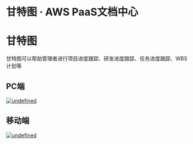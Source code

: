 # 甘特图 · AWS PaaS文档中心

# 甘特图

甘特图可以帮助管理者进行项目进度跟踪、研发进度跟踪、任务进度跟踪、WBS计划等

## PC端

[![undefined](https://docs.awspaas.com/user-manual/aws-pass-console-user-manual-dw-vue3.0-64ga/new_dw/wbs8.png)](<../new_dw/wbs8.png>)

## 移动端

[![undefined](https://docs.awspaas.com/user-manual/aws-pass-console-user-manual-dw-vue3.0-64ga/new_dw/wbs10.png)](<../new_dw/wbs10.png>)